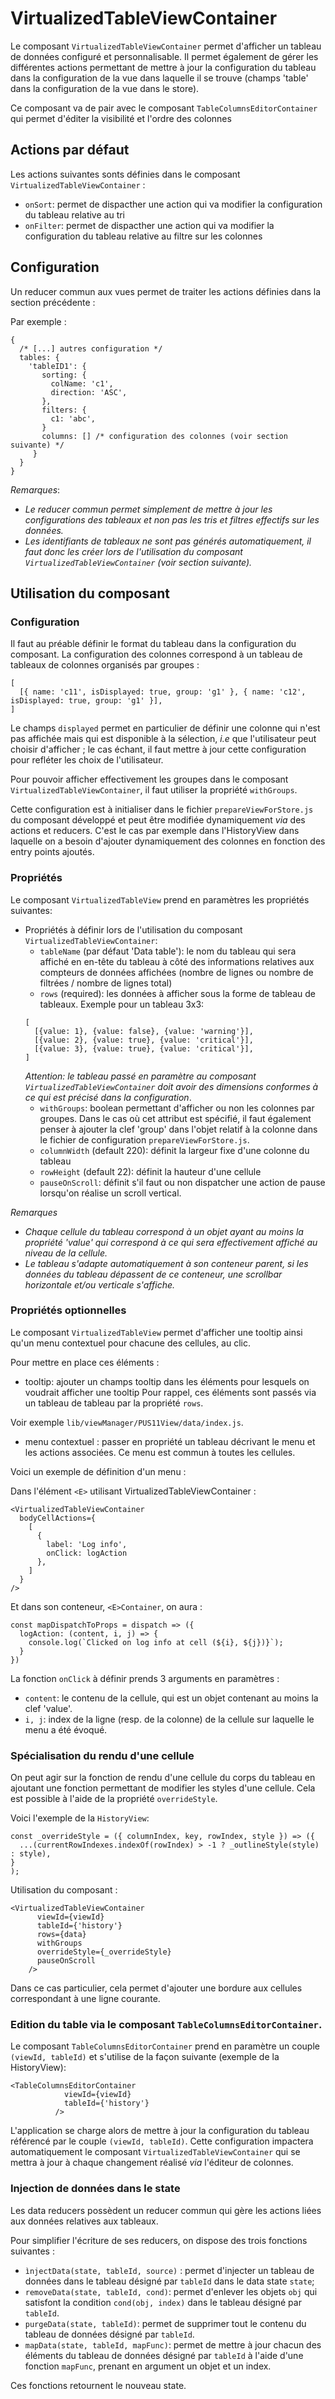 
# VirtualizedTableViewContainer

Le composant `VirtualizedTableViewContainer` permet d'afficher un tableau de données configuré 
et personnalisable. Il permet également de gérer les différentes actions permettant de mettre à jour
la configuration du tableau dans la configuration de la vue dans laquelle il se trouve 
(champs 'table' dans la configuration de la vue dans le store).

Ce composant va de pair avec le composant `TableColumnsEditorContainer` qui permet d'éditer la
visibilité et l'ordre des colonnes

## Actions par défaut

Les actions suivantes sonts définies dans le composant `VirtualizedTableViewContainer` :

- `onSort`: 
permet de dispacther une action qui va modifier la configuration du tableau relative au tri
- `onFilter`: 
permet de dispacther une action qui va modifier la configuration du tableau relative au filtre sur les colonnes

## Configuration

Un reducer commun aux vues permet de traiter les actions définies dans la section précédente :

Par exemple :

```
{
  /* [...] autres configuration */
  tables: {
    'tableID1': {
       sorting: {
         colName: 'c1',
         direction: 'ASC',
       },
       filters: {
         c1: 'abc',
       }
       columns: [] /* configuration des colonnes (voir section suivante) */
     }
  }
}
```

_Remarques_:
- _Le reducer commun permet simplement de mettre à jour les configurations des tableaux et non
pas les tris et filtres effectifs sur les données._
- _Les identifiants de tableaux ne sont pas générés automatiquement, il faut donc les créer
lors de l'utilisation du composant `VirtualizedTableViewContainer` (voir section suivante)._

## Utilisation du composant

### Configuration

Il faut au préable définir le format du tableau dans la configuration du composant. 
La configuration des colonnes correspond à un tableau de tableaux de colonnes organisés par groupes :

```
[
  [{ name: 'c11', isDisplayed: true, group: 'g1' }, { name: 'c12', isDisplayed: true, group: 'g1' }],
]
```

Le champs `displayed` permet en particulier de définir une colonne qui n'est pas affichée mais
qui est disponible à la sélection, _i.e_ que l'utilisateur peut choisir d'afficher ; le cas échant,
il faut mettre à jour cette configuration pour refléter les choix de l'utilisateur.

Pour pouvoir afficher effectivement les groupes dans le composant `VirtualizedTableViewContainer`,
il faut utiliser la propriété `withGroups`.

Cette configuration est à initialiser dans le fichier `prepareViewForStore.js` du composant développé
et peut être modifiée dynamiquement _via_ des actions et reducers. C'est le cas par exemple dans
l'HistoryView dans laquelle on a besoin d'ajouter dynamiquement des colonnes en fonction des
entry points ajoutés.

### Propriétés
Le composant `VirtualizedTableView` prend en paramètres les propriétés suivantes:
  
- Propriétés à définir lors de l'utilisation du composant `VirtualizedTableViewContainer`:
  - `tableName` (par défaut 'Data table'): le nom du tableau qui sera affiché en en-tête du tableau à côté des
  informations relatives aux compteurs de données affichées 
  (nombre de lignes ou nombre de filtrées / nombre de lignes total)
  - `rows` (required): les données à afficher sous la forme de tableau de tableaux.
  Exemple pour un tableau 3x3:
  ```
  [
  	[{value: 1}, {value: false}, {value: 'warning'}],
  	[{value: 2}, {value: true}, {value: 'critical'}],
  	[{value: 3}, {value: true}, {value: 'critical'}],
  ]
  ```
  _Attention: le tableau passé en paramètre au composant `VirtualizedTableViewContainer` doit avoir 
  des dimensions conformes à ce qui est précisé dans la configuration_.
  - `withGroups`: boolean permettant d'afficher ou non les colonnes par groupes. Dans le cas où cet
  attribut est spécifié, il faut également penser à ajouter la clef 'group' dans l'objet relatif
  à la colonne dans le fichier de configuration `prepareViewForStore.js`.
  - `columnWidth` (default 220): définit la largeur fixe d'une colonne du tableau
  - `rowHeight` (default 22): définit la hauteur d'une cellule
  - `pauseOnScroll`: définit s'il faut ou non dispatcher une action de pause lorsqu'on réalise
  un scroll vertical.
  
_Remarques_
- _Chaque cellule du tableau correspond à un objet ayant au moins la propriété 'value' qui correspond
à ce qui sera effectivement affiché au niveau de la cellule._
- _Le tableau s'adapte automatiquement à son conteneur parent, si les données du tableau dépassent
de ce conteneur, une scrollbar horizontale et/ou verticale s'affiche._

### Propriétés optionnelles

Le composant `VirtualizedTableView` permet d'afficher une tooltip ainsi qu'un menu contextuel pour
chacune des cellules, au clic.

Pour mettre en place ces éléments :

- tooltip: ajouter un champs tooltip dans les éléments pour lesquels on voudrait afficher une tooltip
Pour rappel, ces éléments sont passés via un tableau de tableau par la propriété `rows`.

Voir exemple `lib/viewManager/PUS11View/data/index.js`.

- menu contextuel : passer en propriété un tableau décrivant le menu et les actions associées.
Ce menu est commun à toutes les cellules.

Voici un exemple de définition d'un menu :

Dans l'élément `<E>` utilisant VirtualizedTableViewContainer :

```
<VirtualizedTableViewContainer
  bodyCellActions={
    [
      {
        label: 'Log info',
        onClick: logAction
      },
    ]
  }
/>
```

Et dans son conteneur, `<E>Container`, on aura :

```
const mapDispatchToProps = dispatch => ({
  logAction: (content, i, j) => {
    console.log(`Clicked on log info at cell (${i}, ${j})}`);
  } 
})
```

La fonction `onClick` à définir prends 3 arguments en paramètres :
- `content`: le contenu de la cellule, qui est un objet contenant au moins la clef 'value'.
- `i, j`: index de la ligne (resp. de la colonne) de la cellule sur laquelle le menu a été évoqué.


### Spécialisation du rendu d'une cellule

On peut agir sur la fonction de rendu d'une cellule du corps du tableau en ajoutant
une fonction permettant de modifier les styles d'une cellule.
Cela est possible à l'aide de la propriété `overrideStyle`.

Voici l'exemple de la `HistoryView`:
```
const _overrideStyle = ({ columnIndex, key, rowIndex, style }) => ({
  ...(currentRowIndexes.indexOf(rowIndex) > -1 ? _outlineStyle(style) : style),
}
);
```

Utilisation du composant : 
```
<VirtualizedTableViewContainer
	  viewId={viewId}
	  tableId={'history'}
	  rows={data}
	  withGroups
	  overrideStyle={_overrideStyle}
	  pauseOnScroll
	/>
``` 
Dans ce cas particulier, cela permet d'ajouter une bordure aux cellules correspondant à
une ligne courante.

### Edition du table via le composant `TableColumnsEditorContainer`.

Le composant `TableColumnsEditorContainer` prend en paramètre un couple `(viewId, tableId)` et
 s'utilise de la façon suivante (exemple de la HistoryView):

```
<TableColumnsEditorContainer
			viewId={viewId}
			tableId={'history'}
		  />
```

L'application se charge alors de mettre à jour la configuration du tableau référencé par le couple
`(viewId, tableId)`. Cette configuration impactera automatiquement le composant
`VirtualizedTableViewContainer` qui se mettra à jour à chaque changement réalisé _via_ l'éditeur
de colonnes.


### Injection de données dans le state

Les data reducers possèdent un reducer commun qui gère les actions liées aux données relatives aux
tableaux.

Pour simplifier l'écriture de ses reducers, on dispose des trois fonctions suivantes :

- `ìnjectData(state, tableId, source)` : 
permet d'injecter un tableau de données dans le tableau désigné par `tableId` dans le data state `state`;
- `removeData(state, tableId, cond)`:
permet d'enlever les objets `obj` qui satisfont la condition `cond(obj, index)`
dans le tableau désigné par `tableId`.
- `purgeData(state, tableId)`: permet de supprimer tout le contenu du tableau de données désigné par `tableId`.
- `mapData(state, tableId, mapFunc)`: permet de mettre à jour chacun des éléments du tableau de données
désigné par `tableId` à l'aide d'une fonction `mapFunc`, prenant en argument un objet et un index.

Ces fonctions retournent le nouveau state.
